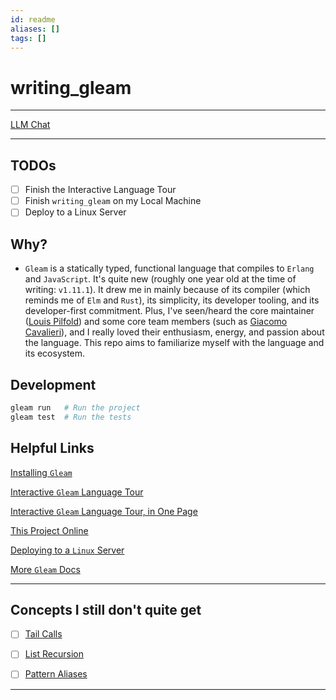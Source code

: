 ```yaml
---
id: readme
aliases: []
tags: []
---
```


# writing_gleam

---

[LLM Chat](https://github.com/copilot/c/80ddd78a-544f-43f9-9b81-140dd246b37c)

---

## TODOs

- [ ] Finish the Interactive Language Tour
- [ ] Finish `writing_gleam` on my Local Machine
- [ ] Deploy to a Linux Server

## Why?

- `Gleam` is a statically typed, functional language that compiles to `Erlang` and
  `JavaScript`. It's quite new (roughly one year old at the time of writing: `v1.11.1`).
  It drew me in mainly because of its compiler (which reminds me of `Elm` and `Rust`),
  its simplicity, its developer tooling, and its developer-first
  commitment. Plus, I've seen/heard the core maintainer ([Louis Pilfold](https://github.com/lpil))
  and some core team members (such as [Giacomo Cavalieri](https://github.com/giacomocavalieri)),
  and I really loved their enthusiasm, energy, and passion about the language.
  This repo aims to familiarize myself with the language and its ecosystem.

## Development

```sh
gleam run   # Run the project
gleam test  # Run the tests
```

## Helpful Links

[Installing `Gleam`](https://gleam.run/getting-started/installing/)

[Interactive `Gleam` Language Tour](https://tour.gleam.run/)

[Interactive `Gleam` Language Tour, in One Page](https://tour.gleam.run/everything/)

[This Project Online](https://gleam.run/writing-gleam/)

[Deploying to a `Linux` Server](https://gleam.run/deployment/linux-server/)

[More `Gleam` Docs](https://gleam.run/documentation/#deployment)

---

## Concepts I still don't quite get

- [ ] [Tail Calls](https://tour.gleam.run/everything/#flow-control-tail-calls)

- [ ] [List Recursion](https://tour.gleam.run/everything/#flow-control-list-recursion)

- [ ] [Pattern Aliases](https://tour.gleam.run/everything/#flow-control-pattern-aliases)

---
